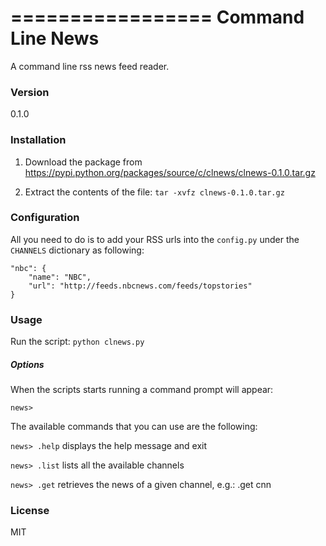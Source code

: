 =================
Command Line News
=================

A command line rss news feed reader.

### Version
0.1.0

### Installation
1. Download the package from <https://pypi.python.org/packages/source/c/clnews/clnews-0.1.0.tar.gz>

2. Extract the contents of the file:
    ```tar -xvfz clnews-0.1.0.tar.gz```

### Configuration
All you need to do is to add your RSS urls into the ```config.py``` under the ```CHANNELS``` dictionary as following:

```
"nbc": {
    "name": "NBC",
    "url": "http://feeds.nbcnews.com/feeds/topstories"
}
```
### Usage
Run the script:
```python clnews.py```

##### Options
When the scripts starts running a command prompt will appear:

`news>`

The available commands that you can use are the following:

`news> .help`
displays the help message and exit

`news> .list`
lists all the available channels

`news> .get`
retrieves the news of a given channel, e.g.: .get cnn


### License
MIT

